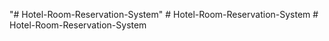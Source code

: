 "# Hotel-Room-Reservation-System" 
#   H o t e l - R o o m - R e s e r v a t i o n - S y s t e m  
 #   H o t e l - R o o m - R e s e r v a t i o n - S y s t e m  
 